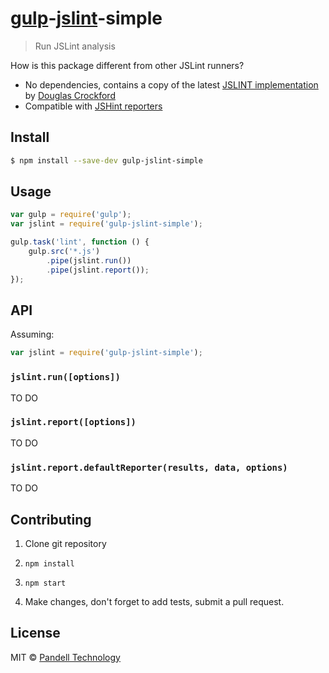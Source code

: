 # [gulp](http://gulpjs.com/)-[jslint](http://www.jslint.com/)-simple

> Run JSLint analysis

How is this package different from other JSLint runners?

- No dependencies, contains a copy of the latest [JSLINT implementation](https://github.com/douglascrockford/JSLint/blob/master/jslint.js) by [Douglas Crockford](http://www.crockford.com/)
- Compatible with [JSHint reporters](https://www.npmjs.org/search?q=jshint%20reporter)


## Install

```sh
$ npm install --save-dev gulp-jslint-simple
```


## Usage

```js
var gulp = require('gulp');
var jslint = require('gulp-jslint-simple');

gulp.task('lint', function () {
    gulp.src('*.js')
        .pipe(jslint.run())
        .pipe(jslint.report());
});
```


## API

Assuming:

```js
var jslint = require('gulp-jslint-simple');
```

### `jslint.run([options])`

TO DO

### `jslint.report([options])`

TO DO

### `jslint.report.defaultReporter(results, data, options)`

TO DO


## Contributing

1. Clone git repository

2. `npm install`

3. `npm start`

4. Make changes, don't forget to add tests, submit a pull request.


## License

MIT © [Pandell Technology](http://pandell.com/)
